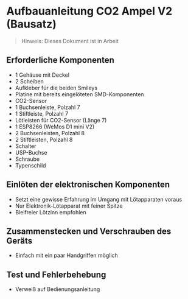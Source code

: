 # Aufbauanleitung CO2 Ampel V2 (Bausatz)

> Hinweis: Dieses Dokument ist in Arbeit


## Erforderliche Komponenten

* 1 Gehäuse mit Deckel
* 2 Scheiben
* Aufkleber für die beiden Smileys
* Platine mit bereits eingelöteten SMD-Komponenten
* CO2-Sensor
* 1 Buchsenleiste, Polzahl 7 
* 1 Stiftleiste, Polzahl 7
* Lötleisten für CO2-Sensor (Länge 7)
* 1 ESP8266 (WeMos D1 mini V2)
* 2 Buchsenleisten, Polzahl 8 
* 2 Stiftleisten, Polzahl 8
* Schalter
* USP-Buchse
* Schraube
* Typenschild


## Einlöten der elektronischen Komponenten

* Setzt eine gewisse Erfahrung im Umgang mit Lötapparaten voraus
* Nur Elektronik-Lötapparat mit feiner Spitze
* Bleifreier Lötzinn empfohlen

## Zusammenstecken und Verschrauben des Geräts

* Einfach mit ein paar Handgriffen möglich

## Test und Fehlerbehebung

* Verweiß auf Bedienungsanleitung

